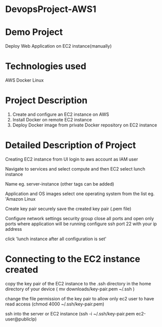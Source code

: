 # DevopsProject-AWS1

# Demo Project

  Deploy Web Application on EC2 instance(manually)

# Technologies used
   AWS
   Docker
   Linux

# Project Description
  1. Create and configure an EC2 instance on AWS
  2. Install Docker on remote EC2 instance
  3. Deploy Docker image from private Docker repository on EC2 instance

# Detailed Description of Project
   Creating EC2 instance from UI
  login to aws account as IAM user

  Navigate to services and select compute and then EC2
  select lunch instance

  Name eg. server-instance
  (other tags can be added)

  Application and OS images
  select one operating system from the list
  eg. 'Amazon Linux

  Create key pair
  securely save the created key pair (.pem file)


  Configure network settings
  security group 
  close all ports and open only ports where application will be running
  configure ssh port 22 with your ip address

  click 'lunch instance after all configuration is set'

  # Connecting to the EC2 instance created

  copy the key pair of the EC2 instance to the .ssh directory in the home directory of your device
  ( mv downloads/key-pair.pem ~/.ssh )

  change the file permission of the key pair to allow only ec2 user to have read access
  (chmod 4000 ~/.ssh/key-pair.pem)

  ssh into the server or EC2 instance
  (ssh -i ~/.ssh/key-pair.pem ec2-user@publicIp)
    

    
  

  
  

  
  
  
  
  
